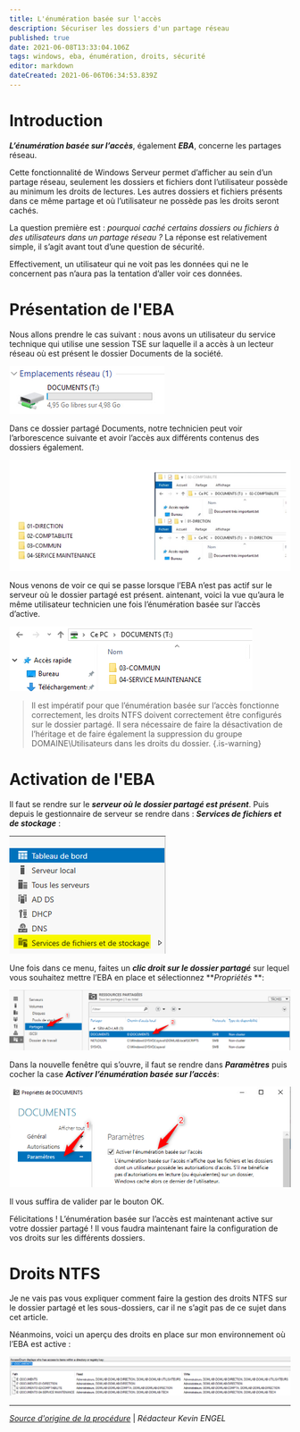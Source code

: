 ```yaml
---
title: L'énumération basée sur l'accès
description: Sécuriser les dossiers d'un partage réseau
published: true
date: 2021-06-08T13:33:04.106Z
tags: windows, eba, énumération, droits, sécurité
editor: markdown
dateCreated: 2021-06-06T06:34:53.839Z
---
```




# Introduction

***L’énumération basée sur l’accès***, également ***EBA***, concerne les partages réseau.

Cette fonctionnalité de Windows Serveur permet d’afficher au sein d’un partage réseau, seulement les dossiers et fichiers dont l’utilisateur possède au minimum les droits de lectures. Les autres dossiers et fichiers présents dans ce même partage et où l’utilisateur ne possède pas les droits seront cachés.

La question première est : *pourquoi caché certains dossiers ou fichiers à des utilisateurs dans un partage réseau ?*
La réponse est relativement simple, il s’agit avant tout d’une question de sécurité.

Effectivement, un utilisateur qui ne voit pas les données qui ne le concernent pas n’aura pas la tentation d’aller voir ces données.

# Présentation de l'EBA

Nous allons prendre le cas suivant : nous avons un utilisateur du service technique qui utilise une session TSE sur laquelle il a accès à un lecteur réseau où est présent le dossier Documents de la société.

![2020-12-07_14h44_04.png](/images/2020-12-07_14h44_04.png)

Dans ce dossier partagé Documents, notre technicien peut voir l’arborescence suivante et avoir l’accès aux différents contenus des dossiers également.

![2021-06-06_08h38_56.png](/images/2021-06-06_08h38_56.png)

Nous venons de voir ce qui se passe lorsque l’EBA n’est pas actif sur le serveur où le dossier partagé est présent. aintenant, voici la vue qu’aura le même utilisateur technicien une fois l’énumération basée sur l’accès d’active.

![2020-12-07_15h12_44.png](/images/2020-12-07_15h12_44.png)

> Il est impératif pour que l’énumération basée sur l’accès fonctionne correctement, les droits NTFS doivent correctement être configurés sur le dossier partagé. Il sera nécessaire de faire la désactivation de l’héritage et de faire également la suppression du groupe DOMAINE\Utilisateurs dans les droits du dossier.
{.is-warning}

# Activation de l'EBA

Il faut se rendre sur le ***serveur où le dossier partagé est présent***. Puis depuis le gestionnaire de serveur se rendre dans : ***Services de fichiers et de stockage*** :

![2020-12-07_14h47_16.png](/images/2020-12-07_14h47_16.png)

Une fois dans ce menu, faites un ***clic droit sur le dossier partagé*** sur lequel vous souhaitez mettre l’EBA en place et sélectionnez ***Propriétés* **:

![2020-12-07_14h47_46.png](/images/2020-12-07_14h47_46.png)

Dans la nouvelle fenêtre qui s’ouvre, il faut se rendre dans ***Paramètres*** puis cocher la case ***Activer l’énumération basée sur l’accès***:

![2020-12-07_14h48_26.png](/images/2020-12-07_14h48_26.png)

Il vous suffira de valider par le bouton OK.

Félicitations ! L’énumération basée sur l’accès est maintenant active sur votre dossier partagé ! Il vous faudra maintenant faire la configuration de vos droits sur les différents dossiers.

# Droits NTFS

Je ne vais pas vous expliquer comment faire la gestion des droits NTFS sur le dossier partagé et les sous-dossiers, car il ne s’agit pas de ce sujet dans cet article.

Néanmoins, voici un aperçu des droits en place sur mon environnement où l’EBA est active :

![2020-12-07_15h11_22.png](/images/2020-12-07_15h11_22.png)


---

[*Source d'origine de la procédure*](https://www.tech2tech.fr/windows-server-lenumeration-basee-sur-lacces/) | *Rédacteur Kevin ENGEL*
